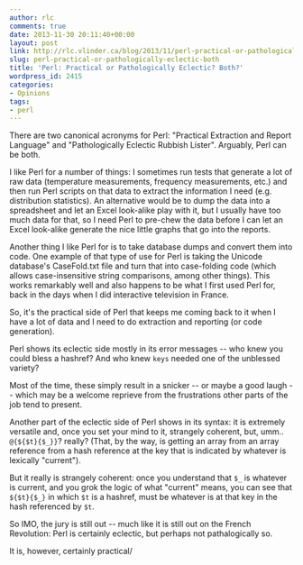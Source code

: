 ```yaml
---
author: rlc
comments: true
date: 2013-11-30 20:11:40+00:00
layout: post
link: http://rlc.vlinder.ca/blog/2013/11/perl-practical-or-pathologically-eclectic-both/
slug: perl-practical-or-pathologically-eclectic-both
title: 'Perl: Practical or Pathologically Eclectic? Both?'
wordpress_id: 2415
categories:
- Opinions
tags:
- perl
---
```


There are two canonical acronyms for Perl: "Practical Extraction and Report Language" and "Pathologically Eclectic Rubbish Lister". Arguably, Perl can be both.

<!-- more -->

I like Perl for a number of things: I sometimes run tests that generate a lot of raw data (temperature measurements, frequency measurements, etc.) and then run Perl scripts on that data to extract the information I need (e.g. distribution statistics). An alternative would be to dump the data into a spreadsheet and let an Excel look-alike play with it, but I usually have too much data for that, so I need Perl to pre-chew the data before I can let an Excel look-alike generate the nice little graphs that go into the reports.

Another thing I like Perl for is to take database dumps and convert them into code. One example of that type of use for Perl is taking the Unicode database's CaseFold.txt file and turn that into case-folding code (which allows case-insensitive string comparisons, among other things). This works remarkably well and also happens to be what I first used Perl for, back in the days when I did interactive television in France.

So, it's the practical side of Perl that keeps me coming back to it when I have a lot of data and I need to do extraction and reporting (or code generation).

Perl shows its eclectic side mostly in its error messages -- who knew you could bless a hashref? And who knew `keys` needed one of the unblessed variety?

Most of the time, these simply result in a snicker -- or maybe a good laugh -- which may be a welcome reprieve from the frustrations other parts of the job tend to present.

Another part of the eclectic side of Perl shows in its syntax: it is extremely versatile and, once you set your mind to it, strangely coherent, but, umm.. `@{${$t}{$_}}`? really? (That, by the way, is getting an array from an array reference from a hash reference at the key that is indicated by whatever is lexically "current").

But it really is strangely coherent: once you understand that `$_` is whatever is current, and you grok the logic of what "current" means, you can see that `${$t}{$_}` in which `$t`  is a hashref, must be whatever is at that key in the hash referenced by `$t`.

So IMO, the jury is still out -- much like it is still out on the French Revolution: Perl is certainly eclectic, but perhaps not pathalogically so.  

It is, however, certainly practical/
